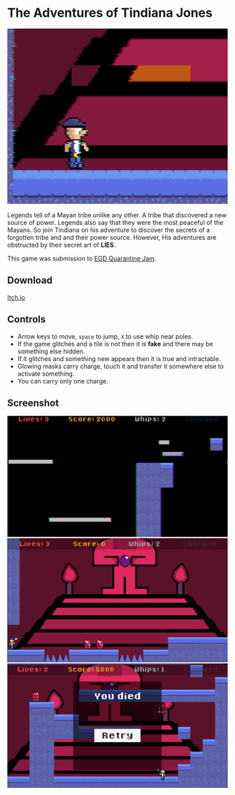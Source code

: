 # The Adventures of Tindiana Jones

![Cover](docs/cover.png)

Legends tell of a Mayan tribe unlike any other. A tribe that discovered a new source of power. Legends also say that they were the most peaceful of the Mayans. So join Tindiana on his adventure to discover the secrets of a forgotten tribe and and their power source.  However, His adventures are obstructed by their secret art of **LIES**.

This game was submission to [EGD Quarantine Jam](https://itch.io/jam/egd-quarantine-jam/rate/602925).

## Download

[Itch.io](https://kreemmorsy.itch.io/the-adventures-of-tindiana-jones)

## Controls

- Arrow keys to move, `space` to jump, `X` to use whip near poles.
- If the game glitches and a tile is not then it is **fake** and there may be something else hidden.
- If it glitches and something new appears then it is true and intractable.
- Glowing masks carry charge, touch it and transfer it somewhere else to activate something.
- You can carry only one charge.

## Screenshot

![Screenshot 1](docs/screenshot1.png)  
![Screenshot 2](docs/screenshot2.png)  
![Screenshot 2](docs/screenshot3.png)  
